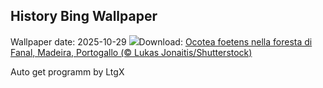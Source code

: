 ## History Bing Wallpaper
Wallpaper date: 2025-10-29
![](https://www.bing.com/th?id=OHR.FanalForest_IT-IT1040239574_UHD.jpg&w=1000)Download: [Ocotea foetens nella foresta di Fanal, Madeira, Portogallo (© Lukas Jonaitis/Shutterstock)](https://www.bing.com/th?id=OHR.FanalForest_IT-IT1040239574_UHD.jpg)

Auto get programm by LtgX
